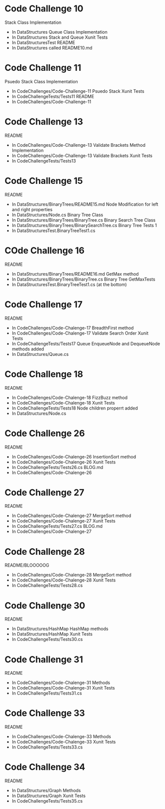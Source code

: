 # Code Challenge 10

Stack Class Implementation
- In DataStructures
Queue Class Implementation
- In DataStructures
Stack and Queue Xunit Tests
- In DataStructuresTest
README
- In DataStructures called README10.md

# Code Challenge 11

Psuedo Stack Class Implementation
- In CodeChallenges/Code-Challenge-11
Psuedo Stack Xunit Tests
- In CodeChallengeTests/Tests11
README
- In CodeChallenges/Code-Challenge-11

# Code Challenge 13

README
- In CodeChallenges/Code-Challenge-13
Validate Brackets Method Implementation
- In CodeChallenges/Code-Challenge-13
Validate Brackets Xunit Tests
- In CodeChallengeTests/Tests13

# Code Challenge 15

README
- In DataStructures/BinaryTrees/README15.md
Node Modification for left and right properties
- In DataStructures/Node.cs
Binary Tree Class
- In DataStructures/BinaryTrees/BinaryTree.cs
Binary Search Tree Class
- In DataStructures/BinaryTrees/BinarySearchTree.cs
Binary Tree Tests 1
- In DataStructuresTest.BinaryTreeTest1.cs

# COde Challenge 16

README
- In DataStructures/BinaryTrees/README16.md
GetMax method
- In DataStructures/BinaryTrees/BinaryTree.cs
Binary Tree GetMaxTests 
- In DataStructuresTest.BinaryTreeTest1.cs (at the bottom)

# Code Challenge 17

README
- In CodeChallenges/Code-Chalenge-17
BreadthFirst method
- In CodeChallenges/Code-Chalenge-17
Validate Search Order Xunit Tests
- In CodeChallengeTests/Tests17
Queue EnqueueNode and DequeueNode methods added 
- In DataStructures/Queue.cs

# Code Challenge 18

README
- In CodeChallenges/Code-Chalenge-18
FizzBuzz method
- In CodeChallenges/Code-Chalenge-18
Xunit Tests
- In CodeChallengeTests/Tests18
Node children properrt added 
- In DataStructures/Node.cs

# Code Challenge 26

README
- In CodeChallenges/Code-Chalenge-26
InsertionSort method
- In CodeChallenges/Code-Chalenge-26
Xunit Tests
- In CodeChallengeTests/Tests26.cs
BLOG.md
- In CodeChallenges/Code-Chalenge-26

# Code Challenge 27

README
- In CodeChallenges/Code-Chalenge-27
MergeSort method
- In CodeChallenges/Code-Chalenge-27
Xunit Tests
- In CodeChallengeTests/Tests27.cs
BLOG.md
- In CodeChallenges/Code-Chalenge-27

# Code Challenge 28

README/BLOOOOOG
- In CodeChallenges/Code-Chalenge-28
MergeSort method
- In CodeChallenges/Code-Chalenge-28
Xunit Tests
- In CodeChallengeTests/Tests28.cs

# Code Challenge 30

README
- In DataStructures/HashMap
HashMap methods
- In DataStructures/HashMap
Xunit Tests
- In CodeChallengeTests/Tests30.cs

# Code Challenge 31

README
- In CodeChallenges/Code-Chalenge-31
Methods
- In CodeChallenges/Code-Chalenge-31
Xunit Tests
- In CodeChallengeTests/Tests31.cs

# Code Challenge 33

README
- In CodeChallenges/Code-Chalenge-33
Methods
- In CodeChallenges/Code-Chalenge-33
Xunit Tests
- In CodeChallengeTests/Tests33.cs

# Code Challenge 34

README
- In DataStructures/Graph
Methods
- In DataStructures/Graph
Xunit Tests
- In CodeChallengeTests/Tests35.cs